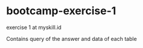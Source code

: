 # bootcamp-exercise-1
exercise 1 at myskill.id

Contains query of the answer
and data of each table
